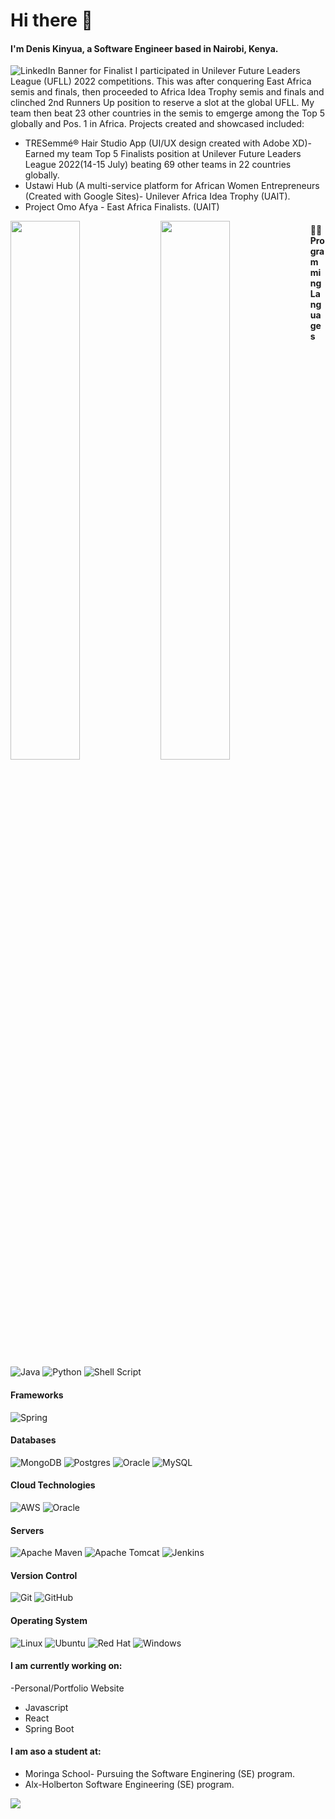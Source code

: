 # Hi there 👋
#### I'm Denis Kinyua, a Software Engineer based in Nairobi, Kenya.
![LinkedIn Banner for Finalist](https://user-images.githubusercontent.com/99446511/180093231-4bbba08d-85e3-4e8d-85ab-7c1c06785efd.png)
I participated in Unilever Future Leaders League (UFLL) 2022 competitions. This was after conquering East Africa semis and finals, then proceeded to Africa Idea Trophy semis and finals and clinched 2nd Runners Up position to reserve a slot at the global UFLL. My team then beat 23 other countries in the semis  to emgerge among the Top 5 globally and Pos. 1 in Africa. 
Projects created and showcased included:
- TRESemmé® Hair Studio App (UI/UX design created with Adobe XD)-Earned my team Top 5 Finalists position at Unilever Future Leaders League 2022(14-15 July) beating 69 other teams in 22 countries globally.
- Ustawi Hub (A multi-service platform for African Women Entrepreneurs (Created with Google Sites)- Unilever Africa Idea Trophy (UAIT).
- Project Omo Afya - East Africa Finalists. (UAIT)

<img align="left" width="47%" src="https://github-readme-stats.vercel.app/api?username=Deniskinyua&show_icons=true&theme=radical"/>
<img align ="left" width="47%" src="https://github-readme-stats.vercel.app/api/top-langs/?username=Deniskinyua&layout=compact"/>


####  🧑‍💻Programming Languages
![Java](https://img.shields.io/badge/java-%23ED8B00.svg?style=for-the-badge&logo=java&logoColor=white)
![Python](https://img.shields.io/badge/python-3670A0?style=for-the-badge&logo=python&logoColor=ffdd54)
![Shell Script](https://img.shields.io/badge/shell_script-%23121011.svg?style=for-the-badge&logo=gnu-bash&logoColor=white)


#### Frameworks
![Spring](https://img.shields.io/badge/spring-%236DB33F.svg?style=for-the-badge&logo=spring&logoColor=white)


#### Databases
![MongoDB](https://img.shields.io/badge/MongoDB-%234ea94b.svg?style=for-the-badge&logo=mongodb&logoColor=white)
![Postgres](https://img.shields.io/badge/postgres-%23316192.svg?style=for-the-badge&logo=postgresql&logoColor=white)
![Oracle](https://img.shields.io/badge/Oracle-F80000?style=for-the-badge&logo=oracle&logoColor=white)
![MySQL](https://img.shields.io/badge/mysql-%2300f.svg?style=for-the-badge&logo=mysql&logoColor=white)

#### Cloud Technologies
![AWS](https://img.shields.io/badge/AWS-%23FF9900.svg?style=for-the-badge&logo=amazon-aws&logoColor=white)
![Oracle](https://img.shields.io/badge/Oracle-F80000?style=for-the-badge&logo=oracle&logoColor=white)

#### Servers
![Apache Maven](https://img.shields.io/badge/Apache%20Maven-C71A36?style=for-the-badge&logo=Apache%20Maven&logoColor=white)
![Apache Tomcat](https://img.shields.io/badge/apache%20tomcat-%23F8DC75.svg?style=for-the-badge&logo=apache-tomcat&logoColor=black)
![Jenkins](https://img.shields.io/badge/jenkins-%232C5263.svg?style=for-the-badge&logo=jenkins&logoColor=white)

#### Version Control
![Git](https://img.shields.io/badge/git-%23F05033.svg?style=for-the-badge&logo=git&logoColor=white)
![GitHub](https://img.shields.io/badge/github-%23121011.svg?style=for-the-badge&logo=github&logoColor=white)

#### Operating System
![Linux](https://img.shields.io/badge/Linux-FCC624?style=for-the-badge&logo=linux&logoColor=black)
![Ubuntu](https://img.shields.io/badge/Ubuntu-E95420?style=for-the-badge&logo=ubuntu&logoColor=white)
![Red Hat](https://img.shields.io/badge/Red%20Hat-EE0000?style=for-the-badge&logo=redhat&logoColor=white)
![Windows](https://img.shields.io/badge/Windows-0078D6?style=for-the-badge&logo=windows&logoColor=white)

#### I am currently working on:
-Personal/Portfolio Website 
- Javascript
- React
- Spring Boot

#### I am aso a student at:
- Moringa School- Pursuing the Software Enginering (SE) program.
- Alx-Holberton Software Engineering (SE) program.


![](https://komarev.com/ghpvc/?username=Deniskinyua&color=green)
